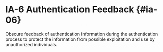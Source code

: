 # IA-6 Authentication Feedback {#ia-06}

Obscure feedback of authentication information during the authentication process to protect the information from possible exploitation and use by unauthorized individuals.

